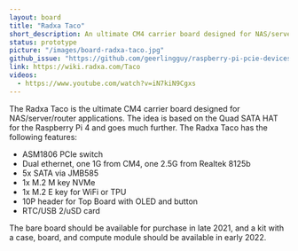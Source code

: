 ```yaml
---
layout: board
title: "Radxa Taco"
short_description: An ultimate CM4 carrier board designed for NAS/server/router applications.
status: prototype
picture: "/images/board-radxa-taco.jpg"
github_issue: "https://github.com/geerlingguy/raspberry-pi-pcie-devices/issues/268"
link: https://wiki.radxa.com/Taco
videos:
  - https://www.youtube.com/watch?v=iN7kiN9Cgxs
---
```

The Radxa Taco is the ultimate CM4 carrier board designed for NAS/server/router applications. The idea is based on the Quad SATA HAT for the Raspberry Pi 4 and goes much further. The Radxa Taco has the following features:

  - ASM1806 PCIe switch
  - Dual ethernet, one 1G from CM4, one 2.5G from Realtek 8125b
  - 5x SATA via JMB585
  - 1x M.2 M key NVMe
  - 1x M.2 E key for WiFi or TPU
  - 10P header for Top Board with OLED and button
  - RTC/USB 2/uSD card

The bare board should be available for purchase in late 2021, and a kit with a case, board, and compute module should be available in early 2022.
